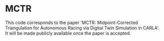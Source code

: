 # MCTR
This code corresponds to the paper 'MCTR: Midpoint-Corrected Triangulation for Autonomous Racing via Digital Twin Simulation in CARLA'. It will be made publicly available once the paper is accepted.
